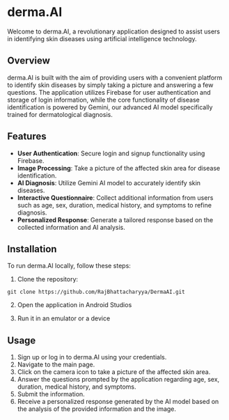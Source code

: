 # derma.AI

Welcome to derma.AI, a revolutionary application designed to assist users in identifying skin diseases using artificial intelligence technology. 

## Overview

derma.AI is built with the aim of providing users with a convenient platform to identify skin diseases by simply taking a picture and answering a few questions. The application utilizes Firebase for user authentication and storage of login information, while the core functionality of disease identification is powered by Gemini, our advanced AI model specifically trained for dermatological diagnosis.

## Features

- **User Authentication**: Secure login and signup functionality using Firebase.
- **Image Processing**: Take a picture of the affected skin area for disease identification.
- **AI Diagnosis**: Utilize Gemini AI model to accurately identify skin diseases.
- **Interactive Questionnaire**: Collect additional information from users such as age, sex, duration, medical history, and symptoms to refine diagnosis.
- **Personalized Response**: Generate a tailored response based on the collected information and AI analysis.

## Installation

To run derma.AI locally, follow these steps:

1. Clone the repository:

```
git clone https://github.com/RajBhattacharyya/DermaAI.git
```

2. Open the application in Android Studios

3. Run it in an emulator or a device 

## Usage

1. Sign up or log in to derma.AI using your credentials.
2. Navigate to the main page.
3. Click on the camera icon to take a picture of the affected skin area.
4. Answer the questions prompted by the application regarding age, sex, duration, medical history, and symptoms.
5. Submit the information.
6. Receive a personalized response generated by the AI model based on the analysis of the provided information and the image.

